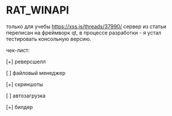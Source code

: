 # RAT_WINAPI
только для учебы
https://xss.is/threads/37990/
сервер из статьи переписан на фреймворк qt,
в процессе разработки - я устал тестировать
консольную версию.

чек-лист:

[+] реверсшелл

[ ] файловый менеджер

[+] скриншоты

[ ] автозагрузка

[+] билдер
